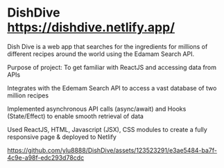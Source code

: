 # DishDive https://dishdive.netlify.app/

Dish Dive is a web app that searches for the ingredients for millions of different recipes around the world using the Edamam Search API.

Purpose of project: To get familiar with ReactJS and accessing data from APIs

Integrates with the Edemam Search API to access a vast database of two million recipes 

Implemented asynchronous API calls (async/await) and Hooks (State/Effect) to enable smooth retrieval of data

Used ReactJS, HTML, Javascript (JSX), CSS modules to create a fully responsive page & deployed to Netlify

https://github.com/ylu8888/DishDive/assets/123523291/e3ae5484-ba7f-4c9e-a98f-edc293d78cdc


